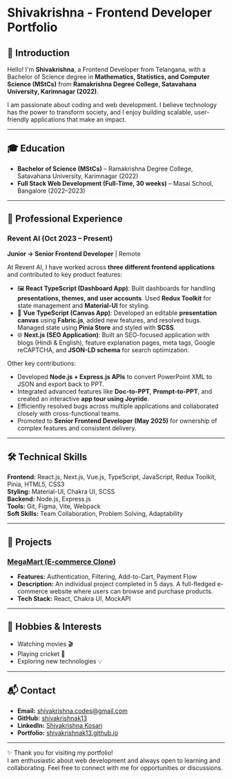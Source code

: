 # Shivakrishna - Frontend Developer Portfolio  

## 👋 Introduction  

Hello! I'm **Shivakrishna**, a Frontend Developer from Telangana, with a Bachelor of Science degree in **Mathematics, Statistics, and Computer Science (MStCs)** from **Ramakrishna Degree College, Satavahana University, Karimnagar (2022)**.  

I am passionate about coding and web development. I believe technology has the power to transform society, and I enjoy building scalable, user-friendly applications that make an impact.  

---

## 🎓 Education  

- **Bachelor of Science (MStCs)** – Ramakrishna Degree College, Satavahana University, Karimnagar (2022)  
- **Full Stack Web Development (Full-Time, 30 weeks)** – Masai School, Bangalore (2022–2023)  

---

## 💼 Professional Experience  

### **Revent AI** (Oct 2023 – Present)  
**Junior → Senior Frontend Developer** | Remote  

At Revent AI, I have worked across **three different frontend applications** and contributed to key product features:  

- 🖼️ **React TypeScript (Dashboard App)**: Built dashboards for handling **presentations, themes, and user accounts**. Used **Redux Toolkit** for state management and **Material-UI** for styling.  
- 🎨 **Vue TypeScript (Canvas App)**: Developed an editable **presentation canvas** using **Fabric.js**, added new features, and resolved bugs. Managed state using **Pinia Store** and styled with **SCSS**.  
- 🌐 **Next.js (SEO Application)**: Built an SEO-focused application with blogs (Hindi & English), feature explanation pages, meta tags, Google reCAPTCHA, and **JSON-LD schema** for search optimization.  

Other key contributions:  
- Developed **Node.js + Express.js APIs** to convert PowerPoint XML to JSON and export back to PPT.  
- Integrated advanced features like **Doc-to-PPT**, **Prompt-to-PPT**, and created an interactive **app tour using Joyride**.  
- Efficiently resolved bugs across multiple applications and collaborated closely with cross-functional teams.  
- Promoted to **Senior Frontend Developer (May 2025)** for ownership of complex features and consistent delivery.  

---

## 🛠️ Technical Skills  

**Frontend:** React.js, Next.js, Vue.js, TypeScript, JavaScript, Redux Toolkit, Pinia, HTML5, CSS3  
**Styling:** Material-UI, Chakra UI, SCSS  
**Backend:** Node.js, Express.js  
**Tools:** Git, Figma, Vite, Webpack  
**Soft Skills:** Team Collaboration, Problem Solving, Adaptability  

---

## 🚀 Projects  

### [MegaMart (E-commerce Clone)](https://megamart.vercel.app/)  

- **Features:** Authentication, Filtering, Add-to-Cart, Payment Flow  
- **Description:** An individual project completed in 5 days. A full-fledged e-commerce website where users can browse and purchase products.  
- **Tech Stack:** React, Chakra UI, MockAPI  

---

## 🎯 Hobbies & Interests  

- Watching movies 🎬  
- Playing cricket 🏏  
- Exploring new technologies 💡  

---

## 📬 Contact  

- **Email:** shivakrishna.codes@gmail.com  
- **GitHub:** [shivakrishnak13](https://github.com/shivakrishnak13)  
- **LinkedIn:** [Shivakrishna Kosari](https://www.linkedin.com/in/shivakrishna-kosari-a16039257/)  
- **Portfolio:** [shivakrishnak13.github.io](https://shivakrishnak13.github.io)  

---

✨ Thank you for visiting my portfolio!  
I am enthusiastic about web development and always open to learning and collaborating. Feel free to connect with me for opportunities or discussions.  
